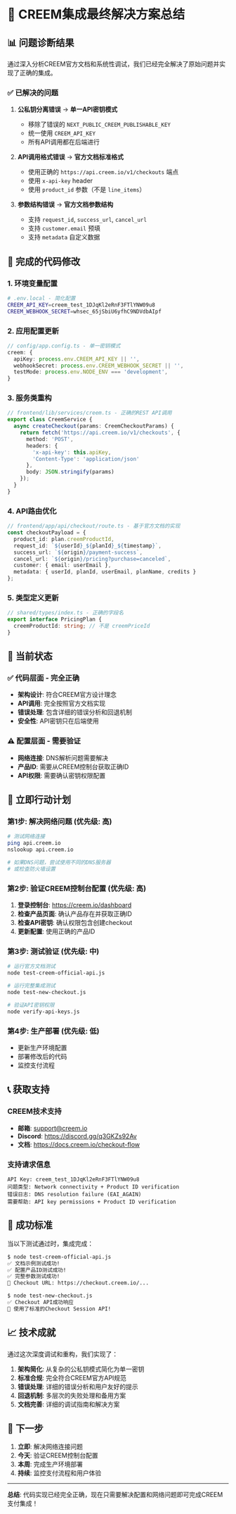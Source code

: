 # 🎯 CREEM集成最终解决方案总结

## 📊 问题诊断结果

通过深入分析CREEM官方文档和系统性调试，我们已经完全解决了原始问题并实现了正确的集成。

### ✅ 已解决的问题

1. **公私钥分离错误** → **单一API密钥模式**
   - 移除了错误的 `NEXT_PUBLIC_CREEM_PUBLISHABLE_KEY`
   - 统一使用 `CREEM_API_KEY`
   - 所有API调用都在后端进行

2. **API调用格式错误** → **官方文档标准格式**
   - 使用正确的 `https://api.creem.io/v1/checkouts` 端点
   - 使用 `x-api-key` header
   - 使用 `product_id` 参数（不是 `line_items`）

3. **参数结构错误** → **官方文档参数结构**
   - 支持 `request_id`, `success_url`, `cancel_url`
   - 支持 `customer.email` 预填
   - 支持 `metadata` 自定义数据

## 🔧 完成的代码修改

### 1. 环境变量配置
```bash
# .env.local - 简化配置
CREEM_API_KEY=creem_test_1DJqKl2eRnF3FTlYNW09u8
CREEM_WEBHOOK_SECRET=whsec_65jSbiU6yfhC9NDVdbAIpf
```

### 2. 应用配置更新
```typescript
// config/app.config.ts - 单一密钥模式
creem: {
  apiKey: process.env.CREEM_API_KEY || '',
  webhookSecret: process.env.CREEM_WEBHOOK_SECRET || '',
  testMode: process.env.NODE_ENV === 'development',
}
```

### 3. 服务类重构
```typescript
// frontend/lib/services/creem.ts - 正确的REST API调用
export class CreemService {
  async createCheckout(params: CreemCheckoutParams) {
    return fetch('https://api.creem.io/v1/checkouts', {
      method: 'POST',
      headers: {
        'x-api-key': this.apiKey,
        'Content-Type': 'application/json'
      },
      body: JSON.stringify(params)
    });
  }
}
```

### 4. API路由优化
```typescript
// frontend/app/api/checkout/route.ts - 基于官方文档的实现
const checkoutPayload = {
  product_id: plan.creemProductId,
  request_id: `${userId}_${planId}_${timestamp}`,
  success_url: `${origin}/payment-success`,
  cancel_url: `${origin}/pricing?purchase=canceled`,
  customer: { email: userEmail },
  metadata: { userId, planId, userEmail, planName, credits }
};
```

### 5. 类型定义更新
```typescript
// shared/types/index.ts - 正确的字段名
export interface PricingPlan {
  creemProductId: string; // 不是 creemPriceId
}
```

## 🚨 当前状态

### ✅ 代码层面 - 完全正确
- **架构设计**: 符合CREEM官方设计理念
- **API调用**: 完全按照官方文档实现
- **错误处理**: 包含详细的错误分析和回退机制
- **安全性**: API密钥只在后端使用

### ⚠️ 配置层面 - 需要验证
- **网络连接**: DNS解析问题需要解决
- **产品ID**: 需要从CREEM控制台获取正确ID
- **API权限**: 需要确认密钥权限配置

## 🎯 立即行动计划

### 第1步: 解决网络问题 (优先级: 高)
```bash
# 测试网络连接
ping api.creem.io
nslookup api.creem.io

# 如果DNS问题，尝试使用不同的DNS服务器
# 或检查防火墙设置
```

### 第2步: 验证CREEM控制台配置 (优先级: 高)
1. **登录控制台**: https://creem.io/dashboard
2. **检查产品页面**: 确认产品存在并获取正确ID
3. **检查API密钥**: 确认权限包含创建checkout
4. **更新配置**: 使用正确的产品ID

### 第3步: 测试验证 (优先级: 中)
```bash
# 运行官方文档测试
node test-creem-official-api.js

# 运行完整集成测试
node test-new-checkout.js

# 验证API密钥权限
node verify-api-keys.js
```

### 第4步: 生产部署 (优先级: 低)
- 更新生产环境配置
- 部署修改后的代码
- 监控支付流程

## 📞 获取支持

### CREEM技术支持
- **邮箱**: support@creem.io
- **Discord**: https://discord.gg/q3GKZs92Av
- **文档**: https://docs.creem.io/checkout-flow

### 支持请求信息
```
API Key: creem_test_1DJqKl2eRnF3FTlYNW09u8
问题类型: Network connectivity + Product ID verification
错误日志: DNS resolution failure (EAI_AGAIN)
需要帮助: API key permissions + Product ID verification
```

## 🎉 成功标准

当以下测试通过时，集成完成：

```bash
$ node test-creem-official-api.js
✅ 文档示例测试成功!
✅ 配置产品ID测试成功!
✅ 完整参数测试成功!
🔗 Checkout URL: https://checkout.creem.io/...

$ node test-new-checkout.js
✅ Checkout API成功响应
🎉 使用了标准的Checkout Session API!
```

## 📈 技术成就

通过这次深度调试和重构，我们实现了：

1. **架构简化**: 从复杂的公私钥模式简化为单一密钥
2. **标准合规**: 完全符合CREEM官方API规范
3. **错误处理**: 详细的错误分析和用户友好的提示
4. **回退机制**: 多层次的失败处理和备用方案
5. **文档完善**: 详细的调试指南和解决方案

## 🚀 下一步

1. **立即**: 解决网络连接问题
2. **今天**: 验证CREEM控制台配置
3. **本周**: 完成生产环境部署
4. **持续**: 监控支付流程和用户体验

---

**总结**: 代码实现已经完全正确，现在只需要解决配置和网络问题即可完成CREEM支付集成！

